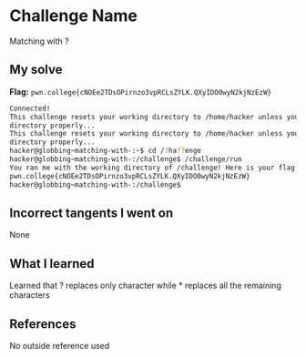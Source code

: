 # Challenge Name
Matching with ?

## My solve
**Flag:** `pwn.college{cNOEe2TDsOPirnzo3vpRCLsZYLK.QXyIDO0wyN2kjNzEzW}
`

```bash
Connected!
This challenge resets your working directory to /home/hacker unless you change
directory properly...
This challenge resets your working directory to /home/hacker unless you change
directory properly...
hacker@globbing~matching-with-:~$ cd /?ha??enge
hacker@globbing~matching-with-:/challenge$ /challenge/run
You ran me with the working directory of /challenge! Here is your flag:
pwn.college{cNOEe2TDsOPirnzo3vpRCLsZYLK.QXyIDO0wyN2kjNzEzW}
hacker@globbing~matching-with-:/challenge$
```
## Incorrect tangents I went on
None

## What I learned
Learned that ? replaces only character while * replaces all the remaining characters

## References 
No outside reference used
